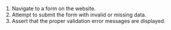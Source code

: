 1. Navigate to a form on the website.
2. Attempt to submit the form with invalid or missing data.
3. Assert that the proper validation error messages are displayed.